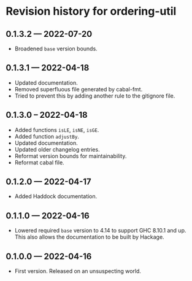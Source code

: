 # Revision history for ordering-util

## 0.1.3.2 — 2022-07-20

* Broadened `base` version bounds.

## 0.1.3.1 — 2022-04-18

* Updated documentation.
* Removed superfluous file generated by cabal-fmt.
* Tried to prevent this by adding another rule to the gitignore file.

## 0.1.3.0 – 2022-04-18

* Added functions `isLE`, `isNE`, `isGE`.
* Added function `adjustBy`.
* Updated documentation.
* Updated older changelog entries.
* Reformat version bounds for maintainability.
* Reformat cabal file.

## 0.1.2.0 — 2022-04-17

* Added Haddock documentation.

## 0.1.1.0 — 2022-04-16

* Lowered required `base` version to 4.14 to support GHC 8.10.1 and up.  
  This also allows the documentation to be built by Hackage.

## 0.1.0.0 — 2022-04-16

* First version. Released on an unsuspecting world.
